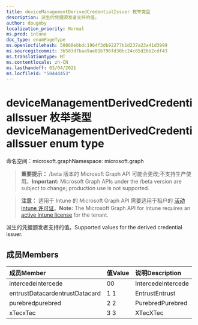 ```yaml
---
title: deviceManagementDerivedCredentialIssuer 枚举类型
description: 派生的凭据颁发者支持的值。
author: dougeby
localization_priority: Normal
ms.prod: intune
doc_type: enumPageType
ms.openlocfilehash: 50868ebbdc1964f3db92277b1d237a23a41d3999
ms.sourcegitcommit: 3b583d7baa9ae81b796fd30bc24c65d26b2cdf43
ms.translationtype: MT
ms.contentlocale: zh-CN
ms.lasthandoff: 03/04/2021
ms.locfileid: "50444453"
---
```

# <a name="devicemanagementderivedcredentialissuer-enum-type"></a><span data-ttu-id="c68dd-103">deviceManagementDerivedCredentialIssuer 枚举类型</span><span class="sxs-lookup"><span data-stu-id="c68dd-103">deviceManagementDerivedCredentialIssuer enum type</span></span>

<span data-ttu-id="c68dd-104">命名空间：microsoft.graph</span><span class="sxs-lookup"><span data-stu-id="c68dd-104">Namespace: microsoft.graph</span></span>

> <span data-ttu-id="c68dd-105">**重要提示：** /beta 版本的 Microsoft Graph API 可能会更改;不支持生产使用。</span><span class="sxs-lookup"><span data-stu-id="c68dd-105">**Important:** Microsoft Graph APIs under the /beta version are subject to change; production use is not supported.</span></span>

> <span data-ttu-id="c68dd-106">**注意：** 适用于 Intune 的 Microsoft Graph API 需要适用于租户的 [活动 Intune 许可证](https://go.microsoft.com/fwlink/?linkid=839381)。</span><span class="sxs-lookup"><span data-stu-id="c68dd-106">**Note:** The Microsoft Graph API for Intune requires an [active Intune license](https://go.microsoft.com/fwlink/?linkid=839381) for the tenant.</span></span>

<span data-ttu-id="c68dd-107">派生的凭据颁发者支持的值。</span><span class="sxs-lookup"><span data-stu-id="c68dd-107">Supported values for the derived credential issuer.</span></span>

## <a name="members"></a><span data-ttu-id="c68dd-108">成员</span><span class="sxs-lookup"><span data-stu-id="c68dd-108">Members</span></span>
|<span data-ttu-id="c68dd-109">成员</span><span class="sxs-lookup"><span data-stu-id="c68dd-109">Member</span></span>|<span data-ttu-id="c68dd-110">值</span><span class="sxs-lookup"><span data-stu-id="c68dd-110">Value</span></span>|<span data-ttu-id="c68dd-111">说明</span><span class="sxs-lookup"><span data-stu-id="c68dd-111">Description</span></span>|
|:---|:---|:---|
|<span data-ttu-id="c68dd-112">intercede</span><span class="sxs-lookup"><span data-stu-id="c68dd-112">intercede</span></span>|<span data-ttu-id="c68dd-113">0</span><span class="sxs-lookup"><span data-stu-id="c68dd-113">0</span></span>|<span data-ttu-id="c68dd-114">Intercede</span><span class="sxs-lookup"><span data-stu-id="c68dd-114">Intercede</span></span>|
|<span data-ttu-id="c68dd-115">entrustDatacard</span><span class="sxs-lookup"><span data-stu-id="c68dd-115">entrustDatacard</span></span>|<span data-ttu-id="c68dd-116">1 </span><span class="sxs-lookup"><span data-stu-id="c68dd-116">1</span></span>|<span data-ttu-id="c68dd-117">Entrust</span><span class="sxs-lookup"><span data-stu-id="c68dd-117">Entrust</span></span>|
|<span data-ttu-id="c68dd-118">purebred</span><span class="sxs-lookup"><span data-stu-id="c68dd-118">purebred</span></span>|<span data-ttu-id="c68dd-119">2 </span><span class="sxs-lookup"><span data-stu-id="c68dd-119">2</span></span>|<span data-ttu-id="c68dd-120">Purebred</span><span class="sxs-lookup"><span data-stu-id="c68dd-120">Purebred</span></span>|
|<span data-ttu-id="c68dd-121">xTec</span><span class="sxs-lookup"><span data-stu-id="c68dd-121">xTec</span></span>|<span data-ttu-id="c68dd-122">3 </span><span class="sxs-lookup"><span data-stu-id="c68dd-122">3</span></span>|<span data-ttu-id="c68dd-123">XTec</span><span class="sxs-lookup"><span data-stu-id="c68dd-123">XTec</span></span>|




